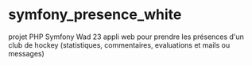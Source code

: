 # symfony_presence_white
projet PHP Symfony Wad 23 appli web pour prendre les présences d'un club de hockey (statistiques, commentaires, evaluations et mails ou messages)
